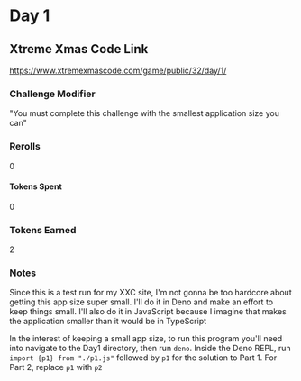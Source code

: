 # Day 1

## Xtreme Xmas Code Link

https://www.xtremexmascode.com/game/public/32/day/1/

### Challenge Modifier

"You must complete this challenge with the smallest application size you can"

### Rerolls

0

#### Tokens Spent

0

### Tokens Earned

2

### Notes

Since this is a test run for my XXC site, I'm not gonna be too hardcore about getting this app size super small. I'll do it in Deno and make an effort to keep things small. I'll also do it in JavaScript because I imagine that makes the application smaller than it would be in TypeScript

In the interest of keeping a small app size, to run this program you'll need into navigate to the Day1 directory, then run `deno`. Inside the Deno REPL, run `import {p1} from "./p1.js"` followed by `p1` for the solution to Part 1. For Part 2, replace `p1` with `p2`

